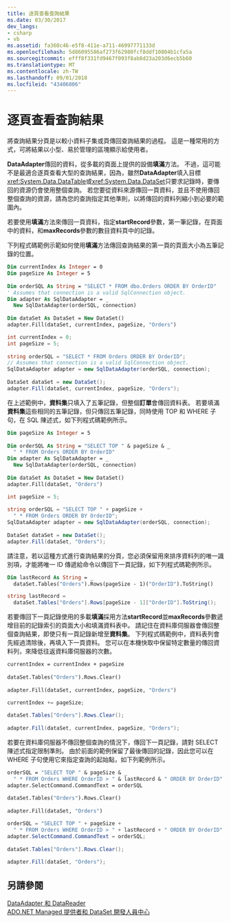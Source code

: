 ```yaml
---
title: 逐頁查看查詢結果
ms.date: 03/30/2017
dev_langs:
- csharp
- vb
ms.assetid: fa360c46-e5f8-411e-a711-46997771133d
ms.openlocfilehash: 5d86095586af273f62980fcf8ddf10804b1cfa5a
ms.sourcegitcommit: efff8f331fd9467f093f8ab8d23a203d6ecb5b60
ms.translationtype: MT
ms.contentlocale: zh-TW
ms.lasthandoff: 09/01/2018
ms.locfileid: "43406806"
---
```

# <a name="paging-through-a-query-result"></a>逐頁查看查詢結果
將查詢結果分頁是以較小資料子集或頁傳回查詢結果的過程。 這是一種常用的方式，可將結果以小型、易於管理的區塊顯示給使用者。  
  
 **DataAdapter**傳回的資料，從多載的頁面上提供的設備**填滿**方法。 不過，這可能不是最適合逐頁查看大型的查詢結果，因為，雖然**DataAdapter**填入目標<xref:System.Data.DataTable>或<xref:System.Data.DataSet>只要求記錄時，要傳回的資源仍會使用整個查詢。 若您要從資料來源傳回一頁資料，並且不使用傳回整個查詢的資源，請為您的查詢指定其他準則，以將傳回的資料列縮小到必要的範圍內。  
  
 若要使用**填滿**方法來傳回一頁資料，指定**startRecord**參數，第一筆記錄，在頁面中的資料，和**maxRecords**參數的數目資料頁中的記錄。  
  
 下列程式碼範例示範如何使用**填滿**方法傳回查詢結果的第一頁的頁面大小為五筆記錄的位置。  
  
```vb  
Dim currentIndex As Integer = 0  
Dim pageSize As Integer = 5  
  
Dim orderSQL As String = "SELECT * FROM dbo.Orders ORDER BY OrderID"  
' Assumes that connection is a valid SqlConnection object.  
Dim adapter As SqlDataAdapter = _  
  New SqlDataAdapter(orderSQL, connection)  
  
Dim dataSet As DataSet = New DataSet()  
adapter.Fill(dataSet, currentIndex, pageSize, "Orders")  
```  
  
```csharp  
int currentIndex = 0;  
int pageSize = 5;  
  
string orderSQL = "SELECT * FROM Orders ORDER BY OrderID";  
// Assumes that connection is a valid SqlConnection object.  
SqlDataAdapter adapter = new SqlDataAdapter(orderSQL, connection);  
  
DataSet dataSet = new DataSet();  
adapter.Fill(dataSet, currentIndex, pageSize, "Orders");  
```  
  
 在上述範例中，**資料集**只填入了五筆記錄，但整個**訂單**會傳回資料表。 若要填滿**資料集**這些相同的五筆記錄，但只傳回五筆記錄，同時使用 TOP 和 WHERE 子句，在 SQL 陳述式，如下列程式碼範例所示。  
  
```vb  
Dim pageSize As Integer = 5  
  
Dim orderSQL As String = "SELECT TOP " & pageSize & _  
  " * FROM Orders ORDER BY OrderID"  
Dim adapter As SqlDataAdapter = _  
  New SqlDataAdapter(orderSQL, connection)  
  
Dim dataSet As DataSet = New DataSet()  
adapter.Fill(dataSet, "Orders")   
```  
  
```csharp  
int pageSize = 5;  
  
string orderSQL = "SELECT TOP " + pageSize +   
  " * FROM Orders ORDER BY OrderID";  
SqlDataAdapter adapter = new SqlDataAdapter(orderSQL, connection);  
  
DataSet dataSet = new DataSet();  
adapter.Fill(dataSet, "Orders");  
```  
  
 請注意，若以這種方式進行查詢結果的分頁，您必須保留用來排序資料列的唯一識別項，才能將唯一 ID 傳遞給命令以傳回下一頁記錄，如下列程式碼範例所示。  
  
```vb  
Dim lastRecord As String = _  
  dataSet.Tables("Orders").Rows(pageSize - 1)("OrderID").ToString()  
```  
  
```csharp  
string lastRecord =   
  dataSet.Tables["Orders"].Rows[pageSize - 1]["OrderID"].ToString();  
```  
  
 若要傳回下一頁記錄使用的多載**填滿**採用方法**startRecord**並**maxRecords**參數遞增目前的記錄索引的頁面大小和填滿資料表中。 請記住在資料庫伺服器會傳回整個查詢結果，即使只有一頁記錄新增至**資料集**。 下列程式碼範例中，資料表列會先經過清除後，再填入下一頁資料。 您可以在本機快取中保留特定數量的傳回資料列，來降低往返資料庫伺服器的次數。  
  
```vb  
currentIndex = currentIndex + pageSize  
  
dataSet.Tables("Orders").Rows.Clear()  
  
adapter.Fill(dataSet, currentIndex, pageSize, "Orders")  
```  
  
```csharp  
currentIndex += pageSize;  
  
dataSet.Tables["Orders"].Rows.Clear();  
  
adapter.Fill(dataSet, currentIndex, pageSize, "Orders");  
```  
  
 若要在資料庫伺服器不傳回整個查詢的情況下，傳回下一頁記錄，請對 SELECT 陳述式指定限制準則。 由於前面的範例保留了最後傳回的記錄，因此您可以在 WHERE 子句使用它來指定查詢的起始點，如下列範例所示。  
  
```vb  
orderSQL = "SELECT TOP " & pageSize & _  
  " * FROM Orders WHERE OrderID > " & lastRecord & " ORDER BY OrderID"  
adapter.SelectCommand.CommandText = orderSQL  
  
dataSet.Tables("Orders").Rows.Clear()  
  
adapter.Fill(dataSet, "Orders")  
```  
  
```csharp  
orderSQL = "SELECT TOP " + pageSize +   
  " * FROM Orders WHERE OrderID > " + lastRecord + " ORDER BY OrderID";  
adapter.SelectCommand.CommandText = orderSQL;  
  
dataSet.Tables["Orders"].Rows.Clear();  
  
adapter.Fill(dataSet, "Orders");  
```  
  
## <a name="see-also"></a>另請參閱  
 [DataAdapter 和 DataReader](../../../../docs/framework/data/adonet/dataadapters-and-datareaders.md)  
 [ADO.NET Managed 提供者和 DataSet 開發人員中心](https://go.microsoft.com/fwlink/?LinkId=217917)
